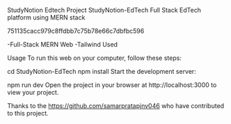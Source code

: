 StudyNotion Edtech Project
StudyNotion-EdTech Full Stack EdTech platform using MERN stack

751135cacc979c8ffdbb7c75b78e66c7dbfbc596

-Full-Stack MERN Web -Tailwind Used

Usage To run this web on your computer, follow these steps:





cd StudyNotion-EdTech npm install Start the development server:

npm run dev Open the project in your browser at http://localhost:3000 to view your project.

Thanks to the https://github.com/samarpratapjnv046 who have contributed to this project.


